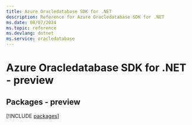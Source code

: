 ```yaml
---
title: Azure Oracledatabase SDK for .NET
description: Reference for Azure Oracledatabase SDK for .NET
ms.date: 08/07/2024
ms.topic: reference
ms.devlang: dotnet
ms.service: oracledatabase
---
```

# Azure Oracledatabase SDK for .NET - preview
## Packages - preview
[!INCLUDE [packages](oracledatabase-index.md)]